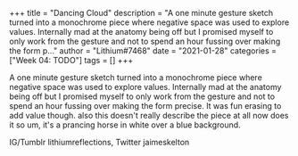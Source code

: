 +++
title = "Dancing Cloud"
description = "A one minute gesture sketch turned into a monochrome piece where negative space was used to explore values. Internally mad at the anatomy being off but I promised myself to only work from the gesture and not to spend an hour fussing over making the form p..."
author = "Lithium#7468"
date = "2021-01-28"
categories = ["Week 04: TODO"]
tags = []
+++

A one minute gesture sketch turned into a monochrome piece where negative space was used to explore values. Internally mad at the anatomy being off but I promised myself to only work from the gesture and not to spend an hour fussing over making the form precise. It was fun erasing to add value though. also this doesn't really describe the piece at all now does it so um, it's a prancing horse in white over a blue background.

IG/Tumblr lithiumreflections, Twitter jaimeskelton
